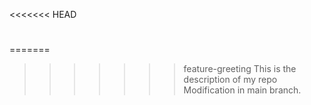 <<<<<<< HEAD
#
=======
>>>>>>> feature-greeting
This is the description of my repo
Modification in main branch.